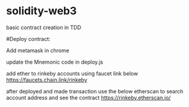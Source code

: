 # solidity-web3
basic contract creation in TDD


#Deploy contract:

Add metamask in chrome

update the Mnemonic code in deploy.js

add ether to rinkeby accounts using faucet link below
https://faucets.chain.link/rinkeby

after deployed and made transaction use the below etherscan to search account address and see the contract
https://rinkeby.etherscan.io/
